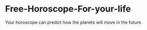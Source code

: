 # Free-Horoscope-For-your-life
Your horoscope can predict how the planets will move in the future. 
